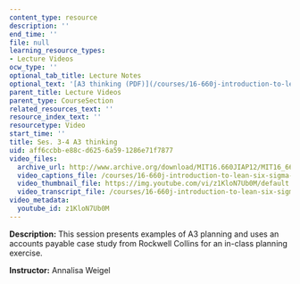 ```yaml
---
content_type: resource
description: ''
end_time: ''
file: null
learning_resource_types:
- Lecture Videos
ocw_type: ''
optional_tab_title: Lecture Notes
optional_text: '[A3 thinking (PDF)](/courses/16-660j-introduction-to-lean-six-sigma-methods-january-iap-2012/resources/mit16_660jiap12_3-4)'
parent_title: Lecture Videos
parent_type: CourseSection
related_resources_text: ''
resource_index_text: ''
resourcetype: Video
start_time: ''
title: Ses. 3-4 A3 thinking
uid: aff6ccbb-e88c-d625-6a59-1286e71f7877
video_files:
  archive_url: http://www.archive.org/download/MIT16.660JIAP12/MIT16_660JIAP12_ses3-4_300k.mp4
  video_captions_file: /courses/16-660j-introduction-to-lean-six-sigma-methods-january-iap-2012/961d3e6b0d0f515f993b52217bf7dba4_z1KloN7Ub0M.vtt
  video_thumbnail_file: https://img.youtube.com/vi/z1KloN7Ub0M/default.jpg
  video_transcript_file: /courses/16-660j-introduction-to-lean-six-sigma-methods-january-iap-2012/3614b63684f73815f4f89b1c4849d9f6_z1KloN7Ub0M.pdf
video_metadata:
  youtube_id: z1KloN7Ub0M
---
```


**Description:** This session presents examples of A3 planning and uses an accounts payable case study from Rockwell Collins for an in-class planning exercise.

**Instructor:** Annalisa Weigel



